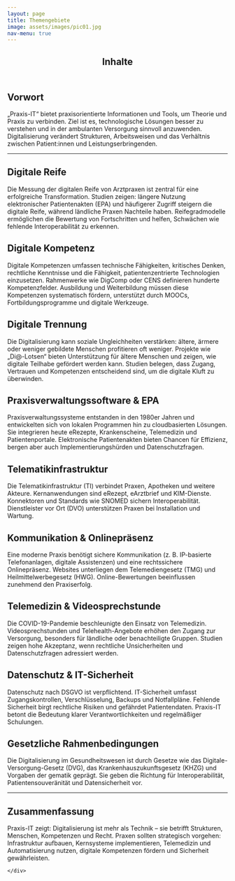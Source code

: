 ```yaml
---
layout: page
title: Themengebiete
image: assets/images/pic01.jpg
nav-menu: true
---
```


<!-- Main -->
<div id="main" class="alt">
<section id="one">
	<div class="inner">
		<header class="major">
			<h1>Inhalte</h1>
		</header>

<!-- Content -->
<h2 id="content">Vorwort</h2>
<p>„Praxis-IT“ bietet praxisorientierte Informationen und Tools, um Theorie und Praxis zu verbinden. Ziel ist es, technologische Lösungen besser zu verstehen und in der ambulanten Versorgung sinnvoll anzuwenden. Digitalisierung verändert Strukturen, Arbeitsweisen und das Verhältnis zwischen Patient:innen und Leistungserbringenden.</p>

<hr class="major" />

<h2>Digitale Reife</h2>
<p>Die Messung der digitalen Reife von Arztpraxen ist zentral für eine erfolgreiche Transformation. Studien zeigen: längere Nutzung elektronischer Patientenakten (EPA) und häufigerer Zugriff steigern die digitale Reife, während ländliche Praxen Nachteile haben. Reifegradmodelle ermöglichen die Bewertung von Fortschritten und helfen, Schwächen wie fehlende Interoperabilität zu erkennen.</p>

<h2>Digitale Kompetenz</h2>
<p>Digitale Kompetenzen umfassen technische Fähigkeiten, kritisches Denken, rechtliche Kenntnisse und die Fähigkeit, patientenzentrierte Technologien einzusetzen. Rahmenwerke wie DigComp oder CENS definieren hunderte Kompetenzfelder. Ausbildung und Weiterbildung müssen diese Kompetenzen systematisch fördern, unterstützt durch MOOCs, Fortbildungsprogramme und digitale Werkzeuge.</p>

<h2>Digitale Trennung</h2>
<p>Die Digitalisierung kann soziale Ungleichheiten verstärken: ältere, ärmere oder weniger gebildete Menschen profitieren oft weniger. Projekte wie „Di@-Lotsen“ bieten Unterstützung für ältere Menschen und zeigen, wie digitale Teilhabe gefördert werden kann. Studien belegen, dass Zugang, Vertrauen und Kompetenzen entscheidend sind, um die digitale Kluft zu überwinden.</p>

<h2>Praxisverwaltungssoftware & EPA</h2>
<p>Praxisverwaltungssysteme entstanden in den 1980er Jahren und entwickelten sich von lokalen Programmen hin zu cloudbasierten Lösungen. Sie integrieren heute eRezepte, Krankenscheine, Telemedizin und Patientenportale. Elektronische Patientenakten bieten Chancen für Effizienz, bergen aber auch Implementierungshürden und Datenschutzfragen.</p>

<h2>Telematikinfrastruktur</h2>
<p>Die Telematikinfrastruktur (TI) verbindet Praxen, Apotheken und weitere Akteure. Kernanwendungen sind eRezept, eArztbrief und KIM-Dienste. Konnektoren und Standards wie SNOMED sichern Interoperabilität. Dienstleister vor Ort (DVO) unterstützen Praxen bei Installation und Wartung.</p>

<h2>Kommunikation & Onlinepräsenz</h2>
<p>Eine moderne Praxis benötigt sichere Kommunikation (z. B. IP-basierte Telefonanlagen, digitale Assistenzen) und eine rechtssichere Onlinepräsenz. Websites unterliegen dem Telemediengesetz (TMG) und Heilmittelwerbegesetz (HWG). Online-Bewertungen beeinflussen zunehmend den Praxiserfolg.</p>

<h2>Telemedizin & Videosprechstunde</h2>
<p>Die COVID-19-Pandemie beschleunigte den Einsatz von Telemedizin. Videosprechstunden und Telehealth-Angebote erhöhen den Zugang zur Versorgung, besonders für ländliche oder benachteiligte Gruppen. Studien zeigen hohe Akzeptanz, wenn rechtliche Unsicherheiten und Datenschutzfragen adressiert werden.</p>

<h2>Datenschutz & IT-Sicherheit</h2>
<p>Datenschutz nach DSGVO ist verpflichtend. IT-Sicherheit umfasst Zugangskontrollen, Verschlüsselung, Backups und Notfallpläne. Fehlende Sicherheit birgt rechtliche Risiken und gefährdet Patientendaten. Praxis-IT betont die Bedeutung klarer Verantwortlichkeiten und regelmäßiger Schulungen.</p>

<h2>Gesetzliche Rahmenbedingungen</h2>
<p>Die Digitalisierung im Gesundheitswesen ist durch Gesetze wie das Digitale-Versorgung-Gesetz (DVG), das Krankenhauszukunftsgesetz (KHZG) und Vorgaben der gematik geprägt. Sie geben die Richtung für Interoperabilität, Patientensouveränität und Datensicherheit vor.</p>

<hr class="major" />

<h2>Zusammenfassung</h2>
<p>Praxis-IT zeigt: Digitalisierung ist mehr als Technik – sie betrifft Strukturen, Menschen, Kompetenzen und Recht. Praxen sollten strategisch vorgehen: Infrastruktur aufbauen, Kernsysteme implementieren, Telemedizin und Automatisierung nutzen, digitale Kompetenzen fördern und Sicherheit gewährleisten.</p>

	</div>
</section>
</div>

